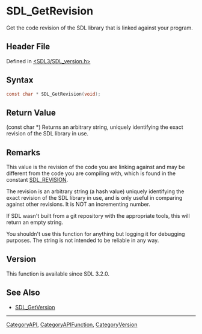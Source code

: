 # SDL_GetRevision

Get the code revision of the SDL library that is linked against your program.

## Header File

Defined in [<SDL3/SDL_version.h>](https://github.com/libsdl-org/SDL/blob/main/include/SDL3/SDL_version.h)

## Syntax

```c
const char * SDL_GetRevision(void);
```

## Return Value

(const char *) Returns an arbitrary string, uniquely identifying the exact
revision of the SDL library in use.

## Remarks

This value is the revision of the code you are linking against and may be
different from the code you are compiling with, which is found in the
constant [SDL_REVISION](SDL_REVISION).

The revision is an arbitrary string (a hash value) uniquely identifying the
exact revision of the SDL library in use, and is only useful in comparing
against other revisions. It is NOT an incrementing number.

If SDL wasn't built from a git repository with the appropriate tools, this
will return an empty string.

You shouldn't use this function for anything but logging it for debugging
purposes. The string is not intended to be reliable in any way.

## Version

This function is available since SDL 3.2.0.

## See Also

- [SDL_GetVersion](SDL_GetVersion)

----
[CategoryAPI](CategoryAPI), [CategoryAPIFunction](CategoryAPIFunction), [CategoryVersion](CategoryVersion)


